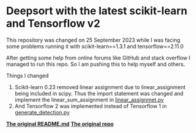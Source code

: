 # Deepsort with the latest scikit-learn and Tensorflow v2 

This repository was changed on 25 September 2023 while I was facing some problems running it with scikit-learn==1.3.1 and tensorflow==2.11.0 

After getting some help from online forums like GitHub and stack overflow I managed to run this repo. So I am pushing this to help myself and others. 

Things I changed 
1. Scikit-learn 0.23 removed linear assignment due to linear_assignment being included in scipy. Thus the import statement was changed and implement the linear_sum_assignment in [linear_assignmet.py](deep_sort/linear_assignment.py)
2. And Tensorflow 2 was implemented instead of Tensorflow 1 in [generate_detection.py](tools/generate_detections.py)

[**The original README.md**](README_original.md)
[**The original repo**](https://github.com/nwojke/deep_sort)
